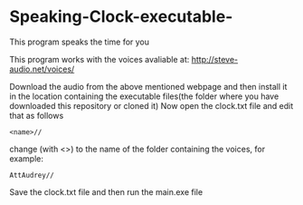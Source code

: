 # Speaking-Clock-executable-
This program speaks the time for you

This program works with the voices avaliable at: http://steve-audio.net/voices/

Download the audio from the above mentioned webpage and then install it in the location containing the executable files(the folder where you have downloaded this repository or cloned it)
Now open the clock.txt file and edit that as follows
````
<name>//
````
change <name> (with <>) to the name of the folder containing the voices, for example:
````
AttAudrey//
````
Save the clock.txt file and then run the main.exe file
